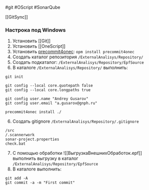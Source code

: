 
#git #OScript #SonarQube 

 [[GitSync]]

### Настрока под Windows

1.	Установить [[Git]]
2.	Установить [[OneScript]]
3.	Установить [precommit4onec](https://github.com/bia-technologies/precommit4onec): `opm install precommit4onec`
1.	Создать каталог репозитория `/ExternalAnalisys/Repository/`
2.	Создать подкаталог: `/ExternalAnalisys/Repository/EpfSource`
3.	В каталоге `/ExternalAnalisys/Repository/` выполнить:
```
git init

git config --local core.quotepath false
git config --local core.longpaths true

git config user.name "Andrey Gusarov"
git config user.email "a.gusarov@gnph.ru"

precommit4onec install ./
```

6. Создать gitignore `/ExternalAnalisys/Repository/.gitignore`
```
/src
/.scannerwork
sonar-project.properties
check.bat

```
7. C помощью обработки ![[ВыгрузкаВнешнихОбработок.epf]] выполнить выгрузку в каталог `/ExternalAnalisys/Repository/EpfSource`
8. В каталоге выполнить:
```
git add -A
git commit -a -m "First commit"
```